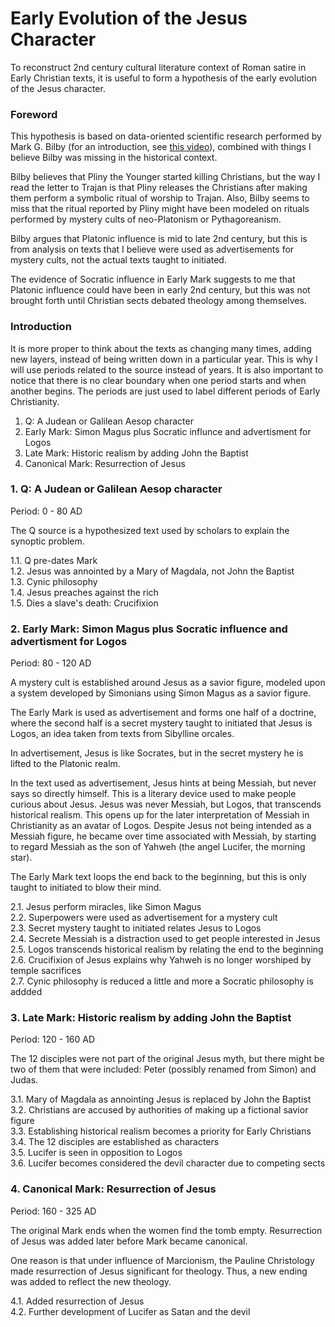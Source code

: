 # Early Evolution of the Jesus Character

To reconstruct 2nd century cultural literature context of Roman satire in Early Christian texts,
it is useful to form a hypothesis of the early evolution of the Jesus character.

### Foreword

This hypothesis is based on data-oriented scientific research performed by Mark G. Bilby (for an introduction, see [this video](https://www.youtube.com/watch?v=quRv7Xg83vQ)),
combined with things I believe Bilby was missing in the historical context.

Bilby believes that Pliny the Younger started killing Christians,
but the way I read the letter to Trajan is that Pliny releases the Christians
after making them perform a symbolic ritual of worship to Trajan.
Also, Bilby seems to miss that the ritual reported by Pliny might have been modeled on rituals performed
by mystery cults of neo-Platonism or Pythagoreanism.

Bilby argues that Platonic influence is mid to late 2nd century,
but this is from analysis on texts that I believe were used as advertisements for mystery cults,
not the actual texts taught to initiated.

The evidence of Socratic influence in Early Mark suggests to me that Platonic influence
could have been in early 2nd century, but this was not brought forth until Christian sects debated theology among themselves.

### Introduction

It is more proper to think about the texts as changing many times, adding new layers,
instead of being written down in a particular year.
This is why I will use periods related to the source instead of years.
It is also important to notice that there is no clear boundary when one period starts and when another begins.
The periods are just used to label different periods of Early Christianity.

1. Q: A Judean or Galilean Aesop character
2. Early Mark: Simon Magus plus Socratic influnce and advertisment for Logos
3. Late Mark: Historic realism by adding John the Baptist
4. Canonical Mark: Resurrection of Jesus

### 1. Q: A Judean or Galilean Aesop character

Period: 0 - 80 AD

The Q source is a hypothesized text used by scholars to explain the synoptic problem.

1.1. Q pre-dates Mark  
1.2. Jesus was annointed by a Mary of Magdala, not John the Baptist  
1.3. Cynic philosophy  
1.4. Jesus preaches against the rich  
1.5. Dies a slave's death: Crucifixion  

### 2. Early Mark: Simon Magus plus Socratic influence and advertisment for Logos

Period: 80 - 120 AD

A mystery cult is established around Jesus as a savior figure,
modeled upon a system developed by Simonians using Simon Magus as a savior figure.

The Early Mark is used as advertisement and forms one half of a doctrine,
where the second half is a secret mystery taught to initiated that Jesus is Logos,
an idea taken from texts from Sibylline orcales.

In advertisement, Jesus is like Socrates, but in the secret mystery he is lifted to the Platonic realm.

In the text used as advertisement, Jesus hints at being Messiah,
but never says so directly himself.
This is a literary device used to make people curious about Jesus.
Jesus was never Messiah, but Logos, that transcends historical realism.
This opens up for the later interpretation of Messiah in Christianity
as an avatar of Logos.
Despite Jesus not being intended as a Messiah figure,
he became over time associated with Messiah,
by starting to regard Messiah as the son of Yahweh (the angel Lucifer, the morning star).

The Early Mark text loops the end back to the beginning,
but this is only taught to initiated to blow their mind.

2.1. Jesus perform miracles, like Simon Magus  
2.2. Superpowers were used as advertisement for a mystery cult  
2.3. Secret mystery taught to initiated relates Jesus to Logos  
2.4. Secrete Messiah is a distraction used to get people interested in Jesus  
2.5. Logos transcends historical realism by relating the end to the beginning  
2.6. Crucifixion of Jesus explains why Yahweh is no longer worshiped by temple sacrifices  
2.7. Cynic philosophy is reduced a little and more a Socratic philosophy is addded  

### 3. Late Mark: Historic realism by adding John the Baptist

Period: 120 - 160 AD

The 12 disciples were not part of the original Jesus myth,
but there might be two of them that were included: Peter (possibly renamed from Simon) and Judas.

3.1. Mary of Magdala as annointing Jesus is replaced by John the Baptist  
3.2. Christians are accused by authorities of making up a fictional savior figure  
3.3. Establishing historical realism becomes a priority for Early Christians  
3.4. The 12 disciples are established as characters  
3.5. Lucifer is seen in opposition to Logos  
3.6. Lucifer becomes considered the devil character due to competing sects  

### 4. Canonical Mark: Resurrection of Jesus

Period: 160 - 325 AD

The original Mark ends when the women find the tomb empty.
Resurrection of Jesus was added later before Mark became canonical.

One reason is that under influence of Marcionism,
the Pauline Christology made resurrection of Jesus significant for theology.
Thus, a new ending was added to reflect the new theology.

4.1. Added resurrection of Jesus  
4.2. Further development of Lucifer as Satan and the devil  
